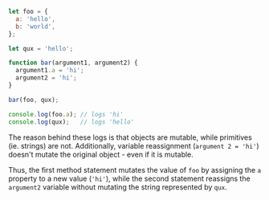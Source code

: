 ```js
let foo = {
  a: 'hello',
  b: 'world',
};

let qux = 'hello';

function bar(argument1, argument2) {
  argument1.a = 'hi';
  argument2 = 'hi';
}

bar(foo, qux);

console.log(foo.a); // logs 'hi'
console.log(qux);   // logs 'hello'
```

The reason behind these logs is that objects are mutable, while primitives (ie. strings) are not. Additionally, variable reassignment (`argument 2 = 'hi'`) doesn't mutate the original object - even if it is mutable.

Thus, the first method statement mutates the value of `foo` by assigning the `a` property  to a new value (`'hi'`), while the second statement reassigns the `argument2` variable without mutating the string represented by `qux`.
